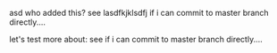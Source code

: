 asd
who added this?
see lasdfkjklsdfj if i can commit to master branch directly....


let's test more about: see if i can commit to master branch directly....
